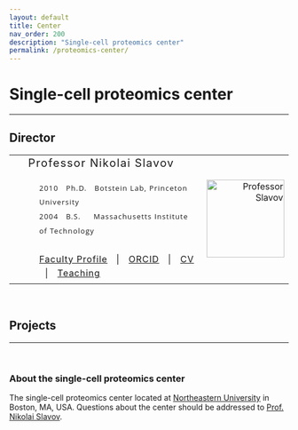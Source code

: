 ```yaml
---
layout: default
title: Center
nav_order: 200
description: "Single-cell proteomics center"
permalink: /proteomics-center/
---
```



# Single-cell proteomics center
------------

## Director

<table  cellspacing="0" border="0"  cellpadding="0" >
<tr border="0">
	<td  align="left" width="10" border="0"> </td>
    <td>
      <div  id="NikolaiSlavov" style="font-size:20px; font-weight: 400; letter-spacing: 1.5px;" border="0" >
			<span itemprop="name">Professor Nikolai Slavov</span>
	  </div>
		<br>
		<div style="line-height: 160%; padding: 1 1 1 20;" >
		  <div style="font-family:   'Open Sans',   sans-serif;   font-size:13px; font-weight: 400; letter-spacing: 1.2px;"> <!-- Courier, New,     'Josefin Slab', serif;       -->
			2010 &nbsp; Ph.D.  &nbsp;  Botstein Lab, Princeton University<br>
			2004 &nbsp; B.S.   &nbsp; &nbsp; Massachusetts Institute of Technology <br>
		  </div>
		<br>
		<div style="letter-spacing: 1px;">
		<a href="https://coe.northeastern.edu/people/slavov-nikolai/" target="_blank"  itemprop="url" alt="professor Slavov">Faculty Profile</a> &nbsp; | &nbsp;			
		<a href="http://orcid.org/0000-0003-2035-1820" target="_blank">ORCID</a> &nbsp; | &nbsp;
		<a href="http://slavovlab.net/index_files/nslavov_cv.pdf" alt="Professor Slavov" target="_blank">CV</a> &nbsp; | &nbsp;
		<a href="http://slavovlab.net/teaching/index.html" target="_blank">Teaching</a>
	   </div>
     </div>
    </td>
    <td  align="right" width="140"  border="0" >
			<a href="https://www.linkedin.com/in/nslavov/" target="_blank" alt="Nikolai Slavov" >
			<img  src="http://slavovlab.net/index_files/Slavov-2019-Botev.jpg" width="140"  alt="Professor Slavov" ></a>
	</td>
</tr>
</table>




&nbsp;

## Projects


------------

&nbsp;


### About the single-cell proteomics center

The single-cell proteomics center located at [Northeastern University](https://www.northeastern.edu/) in Boston, MA, USA. Questions about the center should be addressed to [Prof. Nikolai Slavov](https://coe.northeastern.edu/people/slavov-nikolai/).
